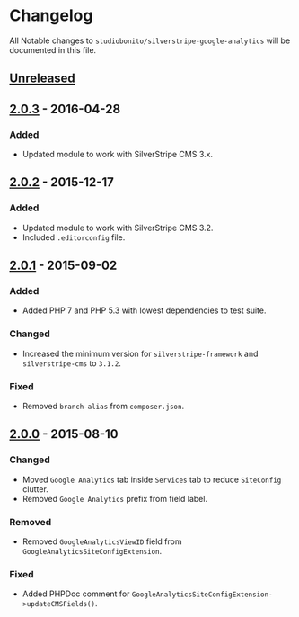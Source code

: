 # Changelog

All Notable changes to `studiobonito/silverstripe-google-analytics` will be documented in this file.

## [Unreleased]

## [2.0.3] - 2016-04-28
### Added
- Updated module to work with SilverStripe CMS 3.x.

## [2.0.2] - 2015-12-17
### Added
- Updated module to work with SilverStripe CMS 3.2.
- Included `.editorconfig` file.

## [2.0.1] - 2015-09-02
### Added
- Added PHP 7 and PHP 5.3 with lowest dependencies to test suite.

### Changed
- Increased the minimum version for `silverstripe-framework` and `silverstripe-cms` to `3.1.2`.

### Fixed
- Removed `branch-alias` from `composer.json`.

## [2.0.0] - 2015-08-10
### Changed
- Moved `Google Analytics` tab inside `Services` tab to reduce `SiteConfig` clutter.
- Removed `Google Analytics` prefix from field label.

### Removed
- Removed `GoogleAnalyticsViewID` field from `GoogleAnalyticsSiteConfigExtension`.

### Fixed
- Added PHPDoc comment for `GoogleAnalyticsSiteConfigExtension->updateCMSFields()`.

[Unreleased]: https://github.com/studiobonito/silverstripe-google-analytics/compare/2.0.3...HEAD
[2.0.3]: https://github.com/studiobonito/silverstripe-google-analytics/compare/2.0.2...2.0.3
[2.0.2]: https://github.com/studiobonito/silverstripe-google-analytics/compare/2.0.1...2.0.2
[2.0.1]: https://github.com/studiobonito/silverstripe-google-analytics/compare/2.0.0...2.0.1
[2.0.0]: https://github.com/studiobonito/silverstripe-google-analytics/compare/1.0.0...2.0.0